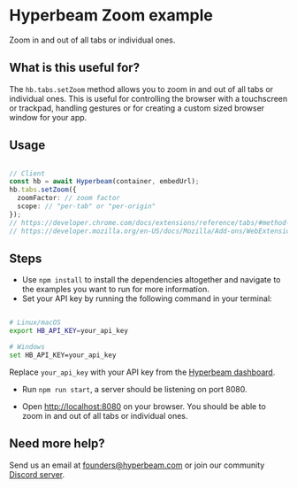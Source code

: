 # Hyperbeam Zoom example

Zoom in and out of all tabs or individual ones.

## What is this useful for?

The `hb.tabs.setZoom` method allows you to zoom in and out of all tabs or individual ones. This is useful for controlling the browser with a touchscreen or trackpad, handling gestures or for creating a custom sized browser window for your app.

## Usage

```ts

// Client
const hb = await Hyperbeam(container, embedUrl);
hb.tabs.setZoom({
  zoomFactor: // zoom factor
  scope: // "per-tab" or "per-origin"
});
// https://developer.chrome.com/docs/extensions/reference/tabs/#method-setZoom
// https://developer.mozilla.org/en-US/docs/Mozilla/Add-ons/WebExtensions/API/tabs/setZoom

```

## Steps

- Use `npm install` to install the dependencies altogether and navigate to the examples you want to run for more information.
- Set your API key by running the following command in your terminal:

```bash

# Linux/macOS
export HB_API_KEY=your_api_key

# Windows
set HB_API_KEY=your_api_key
```

Replace `your_api_key` with your API key from the [Hyperbeam dashboard](https://hyperbeam.com/dashboard).

- Run `npm run start`, a server should be listening on port 8080.

- Open <http://localhost:8080> on your browser. You should be able to zoom in and out of all tabs or individual ones.

## Need more help?

Send us an email at [founders@hyperbeam.com](mailto:founders@hyperbeam.com) or join our community [Discord server](https://discord.gg/D78RsGfQjq).
